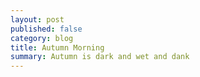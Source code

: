 ```yaml
---
layout: post
published: false
category: blog
title: Autumn Morning
summary: Autumn is dark and wet and dank
---
```


